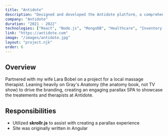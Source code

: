 ```yaml
---
title: "Antidote"
description: "Designed and developed the Antidote platform, a comprehensive solution for managing and tracking medical supplies and equipment. Created an intuitive interface for healthcare professionals to monitor inventory and ensure patient safety."
company: "Antidote"
duration: "2021 - 2022"
technologies: ["React", "Node.js", "MongoDB", "Healthcare", "Inventory Management"]
link: "https://antidote.com"
image: "/images/antidote.jpg"
layout: "project.njk"
order: 6
---
```


## Overview
Partnered with my wife Lara Bobel on a project for a local massage therapist. Leaning heavily on Gray's Anatomy (the anatomy book, not TV show) to drive the branding, creating an engaging parallax SPA to showcase the treatements and therapists at Antidote. 

## Responsibilities
- Utilized **skrollr.js** to assist with creating a parallax experience 
- Site was originally written in Angular
